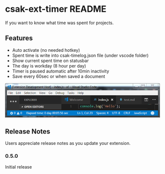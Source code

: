 # csak-ext-timer README

If you want to know what time was spent for projects.

## Features

* Auto activate (no needed hotkey)
* Spent time is write into csak-timelog.json file (under vscode folder)
* Show current spent time on statusbar
* The day is workday (8 hour per day)
* Timer is paused automatic after 10min inactivity
* Save every 60sec or when saved a document

![](screen1.png)

## Release Notes

Users appreciate release notes as you update your extension.

### 0.5.0

Initial release

